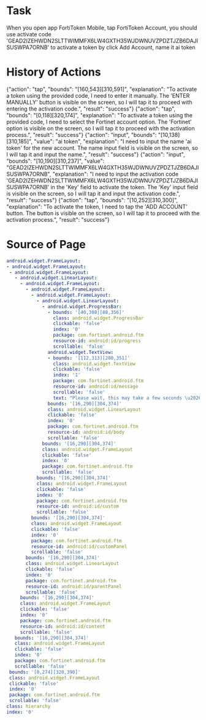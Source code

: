 # Task 
 When you open app FortiToken Mobile, tap FortiToken Account, you should use activate code 'GEAD2IZEHWDN2SLTTWIMMFX6LW4GXTH35WJDWNUVZPDZTJZB6DAJISUSWPA7ORNB' to activate a token by click Add Account, name it ai token
# History of Actions 
 {"action": "tap", "bounds": "[160,543][310,591]", "explanation": "To activate a token using the provided code, I need to enter it manually. The 'ENTER MANUALLY' button is visible on the screen, so I will tap it to proceed with entering the activation code.", "result": "success"}
{"action": "tap", "bounds": "[0,118][320,174]", "explanation": "To activate a token using the provided code, I need to select the Fortinet account option. The 'Fortinet' option is visible on the screen, so I will tap it to proceed with the activation process.", "result": "success"}
{"action": "input", "bounds": "[10,138][310,185]", "value": "ai token", "explanation": "I need to input the name 'ai token' for the new account. The name input field is visible on the screen, so I will tap it and input the name.", "result": "success"}
{"action": "input", "bounds": "[10,190][310,237]", "value": "GEAD2IZEHWDN2SLTTWIMMFX6LW4GXTH35WJDWNUVZPDZTJZB6DAJISUSWPA7ORNB", "explanation": "I need to input the activation code 'GEAD2IZEHWDN2SLTTWIMMFX6LW4GXTH35WJDWNUVZPDZTJZB6DAJISUSWPA7ORNB' in the 'Key' field to activate the token. The 'Key' input field is visible on the screen, so I will tap it and input the activation code.", "result": "success"}
{"action": "tap", "bounds": "[10,252][310,300]", "explanation": "To activate the token, I need to tap the 'ADD ACCOUNT' button. The button is visible on the screen, so I will tap it to proceed with the activation process.", "result": "success"}
# Source of Page 
 ```yaml
 android.widget.FrameLayout:
- android.widget.FrameLayout:
  - android.widget.FrameLayout:
    - android.widget.LinearLayout:
      - android.widget.FrameLayout:
        - android.widget.FrameLayout:
          - android.widget.FrameLayout:
            - android.widget.LinearLayout:
              - android.widget.ProgressBar:
                - bounds: '[40,308][88,356]'
                  class: android.widget.ProgressBar
                  clickable: 'false'
                  index: '0'
                  package: com.fortinet.android.ftm
                  resource-id: android:id/progress
                  scrollable: 'false'
                android.widget.TextView:
                - bounds: '[112,313][280,351]'
                  class: android.widget.TextView
                  clickable: 'false'
                  index: '1'
                  package: com.fortinet.android.ftm
                  resource-id: android:id/message
                  scrollable: 'false'
                  text: "Please wait, this may take a few seconds \u2026"
                bounds: '[16,290][304,374]'
                class: android.widget.LinearLayout
                clickable: 'false'
                index: '0'
                package: com.fortinet.android.ftm
                resource-id: android:id/body
                scrollable: 'false'
              bounds: '[16,290][304,374]'
              class: android.widget.FrameLayout
              clickable: 'false'
              index: '0'
              package: com.fortinet.android.ftm
              scrollable: 'false'
            bounds: '[16,290][304,374]'
            class: android.widget.FrameLayout
            clickable: 'false'
            index: '0'
            package: com.fortinet.android.ftm
            resource-id: android:id/custom
            scrollable: 'false'
          bounds: '[16,290][304,374]'
          class: android.widget.FrameLayout
          clickable: 'false'
          index: '0'
          package: com.fortinet.android.ftm
          resource-id: android:id/customPanel
          scrollable: 'false'
        bounds: '[16,290][304,374]'
        class: android.widget.LinearLayout
        clickable: 'false'
        index: '0'
        package: com.fortinet.android.ftm
        resource-id: android:id/parentPanel
        scrollable: 'false'
      bounds: '[16,290][304,374]'
      class: android.widget.FrameLayout
      clickable: 'false'
      index: '0'
      package: com.fortinet.android.ftm
      resource-id: android:id/content
      scrollable: 'false'
    bounds: '[16,290][304,374]'
    class: android.widget.FrameLayout
    clickable: 'false'
    index: '0'
    package: com.fortinet.android.ftm
    scrollable: 'false'
  bounds: '[0,274][320,390]'
  class: android.widget.FrameLayout
  clickable: 'false'
  index: '0'
  package: com.fortinet.android.ftm
  scrollable: 'false'
class: hierarchy
index: '0'
 
```